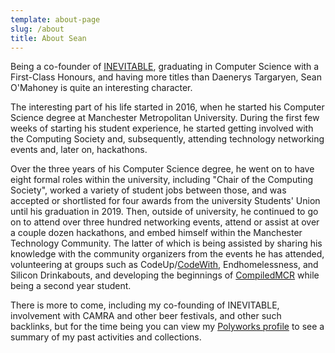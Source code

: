 ```yaml
---
template: about-page
slug: /about
title: About Sean
---
```

Being a co-founder of [INEVITABLE](https://inevitableinnovations.com/), graduating in Computer Science with a First-Class Honours, and having more titles than Daenerys Targaryen, Sean O'Mahoney is quite an interesting character.

The interesting part of his life started in 2016, when he started his Computer Science degree at Manchester Metropolitan University. During the first few weeks of starting his student experience, he started getting involved with the Computing Society and, subsequently, attending technology networking events and, later on, hackathons.

Over the three years of his Computer Science degree, he went on to have eight formal roles within the university, including "Chair of the Computing Society", worked a variety of student jobs between those, and was accepted or shortlisted for four awards from the university Students' Union until his graduation in 2019. Then, outside of university, he continued to go on to attend over three hundred networking events, attend or assist at over a couple dozen hackathons, and embed himself within the Manchester Technology Community. The latter of which is being assisted by sharing his knowledge with the community organizers from the events he has attended, volunteering at groups such as CodeUp/[CodeWith](https://codewith.org.uk/about/), Endhomelessness, and Silicon Drinkabouts, and developing the beginnings of [CompiledMCR](https://compiledmcr.com/) while being a second year student.

There is more to come, including my co-founding of INEVITABLE, involvement with CAMRA and other beer festivals, and other such backlinks, but for the time being you can view my [Polyworks profile](https://www.polywork.com/sean12697) to see a summary of my past activities and collections.